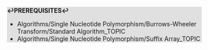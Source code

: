 <div style="margin:2em; background-color: #e0e0e0;">

<strong>↩PREREQUISITES↩</strong>

 * Algorithms/Single Nucleotide Polymorphism/Burrows-Wheeler Transform/Standard Algorithm_TOPIC
 * Algorithms/Single Nucleotide Polymorphism/Suffix Array_TOPIC

</div>

